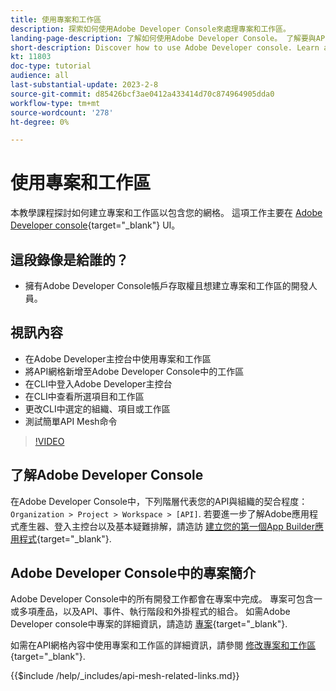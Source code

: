 ```yaml
---
title: 使用專案和工作區
description: 探索如何使用Adobe Developer Console來處理專案和工作區。
landing-page-description: 了解如何使用Adobe Developer Console。 了解要與API Mesh搭配使用的專案和工作區。
short-description: Discover how to use Adobe Developer console. Learn about projects and workspaces to be used with API Mesh.
kt: 11803
doc-type: tutorial
audience: all
last-substantial-update: 2023-2-8
source-git-commit: d85426bcf3ae0412a433414d70c874964905dda0
workflow-type: tm+mt
source-wordcount: '278'
ht-degree: 0%

---
```



# 使用專案和工作區

本教學課程探討如何建立專案和工作區以包含您的網格。 這項工作主要在 [Adobe Developer console](https://developer.adobe.com/console){target="_blank"} UI。

## 這段錄像是給誰的？

* 擁有Adobe Developer Console帳戶存取權且想建立專案和工作區的開發人員。

## 視訊內容

* 在Adobe Developer主控台中使用專案和工作區
* 將API網格新增至Adobe Developer Console中的工作區
* 在CLI中登入Adobe Developer主控台
* 在CLI中查看所選項目和工作區
* 更改CLI中選定的組織、項目或工作區
* 測試簡單API Mesh命令

>[!VIDEO](https://video.tv.adobe.com/v/3414123?quality=12&learn=on)

## 了解Adobe Developer Console

在Adobe Developer Console中，下列階層代表您的API與組織的契合程度： `Organization > Project > Workspace > [API]`. 若要進一步了解Adobe應用程式產生器、登入主控台以及基本疑難排解，請造訪 [建立您的第一個App Builder應用程式](https://developer.adobe.com/app-builder/docs/getting_started/first_app/){target="_blank"}.

## Adobe Developer Console中的專案簡介

Adobe Developer Console中的所有開發工作都會在專案中完成。 專案可包含一或多項產品，以及API、事件、執行階段和外掛程式的組合。 如需Adobe Developer console中專案的詳細資訊，請造訪 [專案](https://developer.adobe.com/developer-console/docs/guides/projects/){target="_blank"}.

如需在API網格內容中使用專案和工作區的詳細資訊，請參閱 [修改專案和工作區](https://developer.adobe.com/graphql-mesh-gateway/gateway/create-mesh/#modify-projects-and-workspaces){target="_blank"}.

{{$include /help/_includes/api-mesh-related-links.md}}
